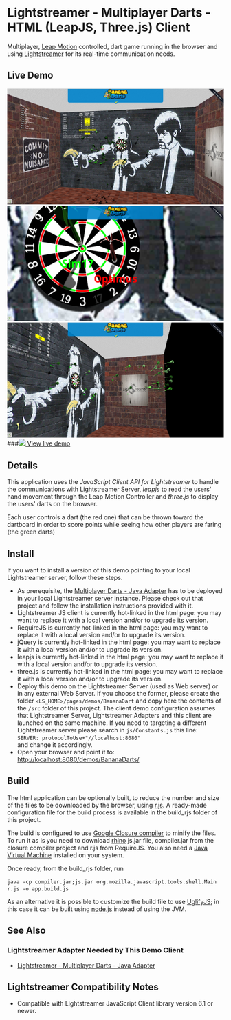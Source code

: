 # Lightstreamer - Multiplayer Darts - HTML (LeapJS, Three.js) Client #
<!-- START DESCRIPTION bananadarts-client-javascript -->

Multiplayer, [Leap Motion](https://www.leapmotion.com/) controlled, dart game running in the browser and using 
[Lightstreamer](http://www.lightstreamer.com) for its real-time communication needs. 

## Live Demo

[![screenshot](screenshot1.png)](http://demos.lightstreamer.com/BananaDarts/)<br>
[![screenshot](screenshot2.png)](http://demos.lightstreamer.com/BananaDarts/)<br>
[![screenshot](screenshot3.png)](http://demos.lightstreamer.com/BananaDarts/)<br>
###[![](http://demos.lightstreamer.com/site/img/play.png) View live demo](http://demos.lightstreamer.com/BananaDarts)

## Details

This application uses the *JavaScript Client API for Lightstreamer* to handle the communications with Lightstreamer Server, *leapjs* to read the users' hand movement through the Leap Motion Controller and
*three.js* to display the users' darts on the browser.

Each user controls a dart (the red one) that can be thrown toward the dartboard in order to score points while seeing how other players are faring (the green darts)

<!-- END DESCRIPTION bananadarts-client-javascript -->

## Install
If you want to install a version of this demo pointing to your local Lightstreamer server, follow these steps.
* As prerequisite, the [Multiplayer Darts - Java Adapter](https://github.com/Weswit/BananaDarts-adapter-java) has to be deployed in your local Lightstreamer server instance. Please check out that project and follow the installation instructions provided with it.
*  Lightstreamer JS client is currently hot-linked in the html page: you may want to replace it with a local version and/or to upgrade its version.
*  RequireJS is currently hot-linked in the html page: you may want to replace it with a local version and/or to upgrade its version.
*  jQuery is currently hot-linked in the html page: you may want to replace it with a local version and/or to upgrade its version.
*  leapjs is currently hot-linked in the html page: you may want to replace it with a local version and/or to upgrade its version.
*  three.js is currently hot-linked in the html page: you may want to replace it with a local version and/or to upgrade its version.
* Deploy this demo on the Lightstreamer Server (used as Web server) or in any external Web Server. If you choose the former, please create the folder `<LS_HOME>/pages/demos/BananaDart` and copy here the contents of the `/src` folder of this project.
The client demo configuration assumes that Lightstreamer Server, Lightstreamer Adapters and this client are launched on the same machine. If you need to targeting a different Lightstreamer server please search in `js/Constants.js` this line:<BR/> `SERVER: protocolToUse+"//localhost:8080"`<BR/> and change it accordingly.
* Open your browser and point it to: [http://localhost:8080/demos/BananaDarts/](http://localhost:8080/demos/BananaDarts/)

## Build

The html application can be optionally built, to reduce the number and size of the files to be downloaded by the browser, using [r.js](http://requirejs.org/docs/optimization.html).
A ready-made configuration file for the build process is available in the build_rjs folder of this project.

The build is configured to use [Google Closure compiler](https://code.google.com/p/closure-compiler/) to minify the files. To run it as is you need to download 
[rhino](https://developer.mozilla.org/en-US/docs/Rhino) js.jar file, compiler.jar from the closure compiler project and r.js from RequireJS. You also need a [Java Virtual 
Machine](https://www.java.com/en/download/) installed on your system.

Once ready, from the build_rjs folder, run
```
java -cp compiler.jar;js.jar org.mozilla.javascript.tools.shell.Main r.js -o app.build.js
```

As an alternative it is possible to customize the build file to use [UglifyJS](https://github.com/mishoo/UglifyJS2); in this case it can be built using [node.js](http://nodejs.org/) instead of using the JVM.


## See Also

### Lightstreamer Adapter Needed by This Demo Client
<!-- START RELATED_ENTRIES -->

* [Lightstreamer - Multiplayer Darts - Java Adapter](https://github.com/Weswit/BananaDarts-adapter-java)

<!-- END RELATED_ENTRIES -->

## Lightstreamer Compatibility Notes

* Compatible with Lightstreamer JavaScript Client library version 6.1 or newer.
